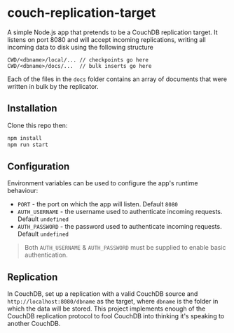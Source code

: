 # couch-replication-target

A simple Node.js app that pretends to be a CouchDB replication target. It listens on port 8080 and will accept incoming replications, writing all incoming data to disk using the following structure

```
CWD/<dbname>/local/... // checkpoints go here
CWD/<dbname>/docs/...  // bulk inserts go here
```

Each of the files in the `docs` folder contains an array of documents that were written in bulk by the replicator.

## Installation

Clone this repo then:

```sh
npm install
npm run start
```

## Configuration

Environment variables can be used to configure the app's runtime behaviour:

- `PORT` - the port on which the app will listen. Default `8080`
- `AUTH_USERNAME` - the username used to authenticate incoming requests. Default `undefined`
- `AUTH_PASSWORD` - the password used to authenticate incoming requests. Default `undefined`

> Both `AUTH_USERNAME` & `AUTH_PASSWORD` must be supplied to enable basic authentication.

## Replication

In CouchDB, set up a replication with a valid CouchDB source and `http://localhost:8080/dbname` as the target, where `dbname` is the folder in which the data will be stored. This project implements enough of the CouchDB replication protocol to fool CouchDB into thinking it's speaking to another CouchDB.

